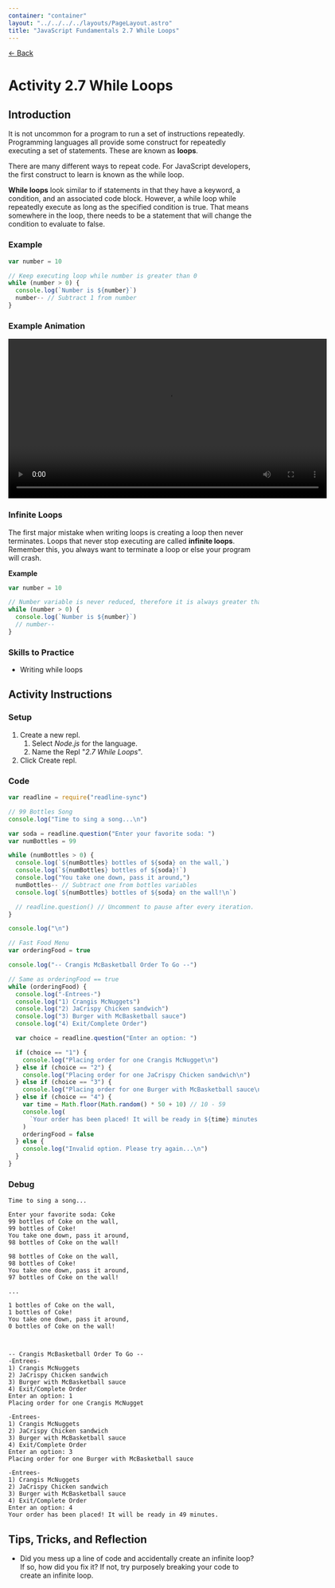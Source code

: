 ```yaml
---
container: "container"
layout: "../../../../layouts/PageLayout.astro"
title: "JavaScript Fundamentals 2.7 While Loops"
---
```


[← Back](/comp-sci/javascript/)

# Activity 2.7 While Loops

## Introduction

It is not uncommon for a program to run a set of instructions repeatedly. Programming languages all provide some construct for repeatedly executing a set of statements. These are known as **loops**.

There are many different ways to repeat code. For JavaScript developers, the first construct to learn is known as the while loop.

**While loops** look similar to if statements in that they have a keyword, a condition, and an associated code block. However, a while loop while repeatedly execute as long as the specified condition is true. That means somewhere in the loop, there needs to be a statement that will change the condition to evaluate to false.

### Example

```js
var number = 10

// Keep executing loop while number is greater than 0
while (number > 0) {
  console.log(`Number is ${number}`)
  number-- // Subtract 1 from number
}
```

### Example Animation

<video src="/assets/video/javascript/while-loop-animation.mp4" width="640" controls></video>

### Infinite Loops

The first major mistake when writing loops is creating a loop then never terminates. Loops that never stop executing are called **infinite loops**. Remember this, you always want to terminate a loop or else your program will crash.

**Example**

```js
var number = 10

// Number variable is never reduced, therefore it is always greater than 0
while (number > 0) {
  console.log(`Number is ${number}`)
  // number--
}
```

### Skills to Practice

- Writing while loops

## Activity Instructions

### Setup

1. Create a new repl.
   1. Select _Node.js_ for the language.
   2. Name the Repl "_2.7 While Loops_".
2. Click Create repl.

### Code

```javascript
var readline = require("readline-sync")

// 99 Bottles Song
console.log("Time to sing a song...\n")

var soda = readline.question("Enter your favorite soda: ")
var numBottles = 99

while (numBottles > 0) {
  console.log(`${numBottles} bottles of ${soda} on the wall,`)
  console.log(`${numBottles} bottles of ${soda}!`)
  console.log("You take one down, pass it around,")
  numBottles-- // Subtract one from bottles variables
  console.log(`${numBottles} bottles of ${soda} on the wall!\n`)

  // readline.question() // Uncomment to pause after every iteration.
}

console.log("\n")

// Fast Food Menu
var orderingFood = true

console.log("-- Crangis McBasketball Order To Go --")

// Same as orderingFood == true
while (orderingFood) {
  console.log("-Entrees-")
  console.log("1) Crangis McNuggets")
  console.log("2) JaCrispy Chicken sandwich")
  console.log("3) Burger with McBasketball sauce")
  console.log("4) Exit/Complete Order")

  var choice = readline.question("Enter an option: ")

  if (choice == "1") {
    console.log("Placing order for one Crangis McNugget\n")
  } else if (choice == "2") {
    console.log("Placing order for one JaCrispy Chicken sandwich\n")
  } else if (choice == "3") {
    console.log("Placing order for one Burger with McBasketball sauce\n")
  } else if (choice == "4") {
    var time = Math.floor(Math.random() * 50 + 10) // 10 - 59
    console.log(
      `Your order has been placed! It will be ready in ${time} minutes.`
    )
    orderingFood = false
  } else {
    console.log("Invalid option. Please try again...\n")
  }
}
```

### Debug

```
Time to sing a song...

Enter your favorite soda: Coke
99 bottles of Coke on the wall,
99 bottles of Coke!
You take one down, pass it around,
98 bottles of Coke on the wall!

98 bottles of Coke on the wall,
98 bottles of Coke!
You take one down, pass it around,
97 bottles of Coke on the wall!

...

1 bottles of Coke on the wall,
1 bottles of Coke!
You take one down, pass it around,
0 bottles of Coke on the wall!



-- Crangis McBasketball Order To Go --
-Entrees-
1) Crangis McNuggets
2) JaCrispy Chicken sandwich
3) Burger with McBasketball sauce
4) Exit/Complete Order
Enter an option: 1
Placing order for one Crangis McNugget

-Entrees-
1) Crangis McNuggets
2) JaCrispy Chicken sandwich
3) Burger with McBasketball sauce
4) Exit/Complete Order
Enter an option: 3
Placing order for one Burger with McBasketball sauce

-Entrees-
1) Crangis McNuggets
2) JaCrispy Chicken sandwich
3) Burger with McBasketball sauce
4) Exit/Complete Order
Enter an option: 4
Your order has been placed! It will be ready in 49 minutes.
```

## Tips, Tricks, and Reflection

- Did you mess up a line of code and accidentally create an infinite loop? If so, how did you fix it? If not, try purposely breaking your code to create an infinite loop.
